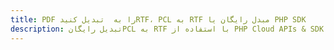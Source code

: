 ---title: PDF را به  تبدیل کنیدRTF، PCL به RTF مبدل رایگان یا PHP SDKdescription: تبدیل رایگانPCL به RTF با استفاده از PHP Cloud APIs & SDK همچنین اسناد PDF را در Cloud ایجاد، ویرایش و رندر کنید.---